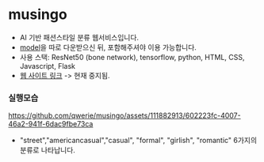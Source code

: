 # musingo
- AI 기반 패션스타일 분류 웹서비스입니다.
- [model](https://drive.google.com/file/d/1sXd8KncbZl6pS62csmt7Eh844RTlCs1e/view?usp=sharing)을 따로 다운받으신 뒤, 포함해주셔야 이용 가능합니다.
- 사용 스택: ResNet50 (bone network), tensorflow, python, HTML, CSS, Javascript, Flask
- [웹 사이트 링크](https://github.com/qwerie/musingo) -> 현재 중지됨.

### 실행모습
https://github.com/qwerie/musingo/assets/111882913/602223fc-4007-46a2-941f-6dac9fbe73ca
- "street","americancasual","casual", "formal", "girlish", "romantic" 6가지의 분류로 나타납니다.
